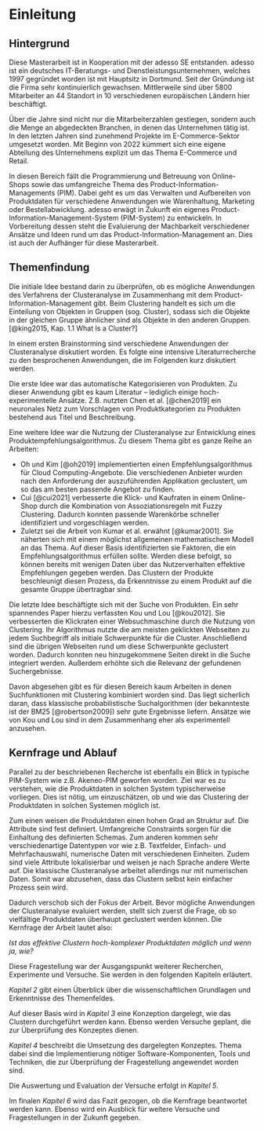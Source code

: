 # Einleitung

## Hintergrund

Diese Masterarbeit ist in Kooperation mit der adesso SE entstanden. adesso ist ein deutsches IT-Beratungs- und Dienstleistungsunternehmen, welches 1997 gegründet worden ist mit Hauptsitz in Dortmund. Seit der Gründung ist die Firma sehr kontinuierlich gewachsen. Mittlerweile sind über 5800 Mitarbeiter an 44 Standort in 10 verschiedenen europäischen Ländern hier beschäftigt.

Über die Jahre sind nicht nur die Mitarbeiterzahlen gestiegen, sondern auch die Menge an abgedeckten Branchen, in denen das Unternehmen tätig ist. In den letzten Jahren sind zunehmend Projekte im E-Commerce-Sektor umgesetzt worden. Mit Beginn von 2022 kümmert sich eine eigene Abteilung des Unternehmens explizit um das Thema E-Commerce und Retail.

In diesen Bereich fällt die Programmierung und Betreuung von Online-Shops sowie das umfangreiche Thema des Product-Information-Managements (PIM). Dabei geht es um das Verwalten und Aufbereiten von Produktdaten für verschiedene Anwendungen wie Warenhaltung, Marketing oder Bestellabwicklung. adesso erwägt in Zukunft ein eigenes Product-Information-Management-System (PIM-System) zu entwickeln. In Vorbereitung dessen steht die Evaluierung der Machbarkeit verschiedener Ansätze und Ideen rund um das Product-Information-Management an. Dies ist auch der Aufhänger für diese Masterarbeit.

## Themenfindung

Die initiale Idee bestand darin zu überprüfen, ob es mögliche Anwendungen des Verfahrens der Clusteranalyse im Zusammenhang mit dem Product-Information-Management gibt. Beim Clustering handelt es sich um die Einteilung von Objekten in Gruppen (sog. Cluster), sodass sich die Objekte in der gleichen Gruppe ähnlicher sind als Objekte in den anderen Gruppen. [@king2015, Kap. 1.1 What Is a Cluster?]

In einem ersten Brainstorming sind verschiedene Anwendungen der Clusteranalyse diskutiert worden. Es folgte eine intensive Literaturrecherche zu den besprochenen Anwendungen, die im Folgenden kurz diskutiert werden.

Die erste Idee war das automatische Kategorisieren von Produkten. Zu dieser Anwendung gibt es kaum Literatur – lediglich einige hoch-experimentelle Ansätze. Z.B. nutzten Chen et al. [@chen2019] ein neuronales Netz zum Vorschlagen von Produktkategorien zu Produkten bestehend aus Titel und Beschreibung.

Eine weitere Idee war die Nutzung der Clusteranalyse zur Entwicklung eines Produktempfehlungsalgorithmus. Zu diesem Thema gibt es ganze Reihe an Arbeiten:

- Oh und Kim [@oh2019] implementierten einen Empfehlungsalgorithmus für Cloud Computing-Angebote. Die verschiedenen Anbieter wurden nach den Anforderung der auszuführenden Applikation geclustert, um so das am besten passende Angebot zu finden.
- Cui [@cui2021] verbesserte die Klick- und Kaufraten in einem Online-Shop durch die Kombination von Assoziationsregeln mit Fuzzy Clustering. Dadurch konnten passende Warenkörbe schneller identifiziert und vorgeschlagen werden.
- Zuletzt sei die Arbeit von Kumar et al. erwähnt [@kumar2001]. Sie näherten sich mit einem möglichst allgemeinen mathematischem Modell an das Thema. Auf dieser Basis identifizierten sie Faktoren, die ein Empfehlungsalgorithmus erfüllen sollte. Werden diese befolgt, so können bereits mit wenigen Daten über das Nutzerverhalten effektive Empfehlungen gegeben werden. Das Clustern der Produkte beschleunigt diesen Prozess, da Erkenntnisse zu einem Produkt auf die gesamte Gruppe übertragbar sind.

Die letzte Idee beschäftigte sich mit der Suche von Produkten. Ein sehr spannendes Paper hierzu verfassten Kou und Lou [@kou2012]. Sie verbesserten die Klickraten einer Websuchmaschine durch die Nutzung von Clustering. Ihr Algorithmus nutzte die am meisten geklickten Webseiten zu jedem Suchbegriff als initiale Schwerpunkte für die Cluster. Anschließend sind die übrigen Webseiten rund um diese Schwerpunkte geclustert worden. Dadurch konnten neu hinzugekommene Seiten direkt in die Suche integriert werden. Außerdem erhöhte sich die Relevanz der gefundenen Suchergebnisse.

Davon abgesehen gibt es für diesen Bereich kaum Arbeiten in denen Suchfunktionen mit Clustering kombiniert worden sind. Das liegt sicherlich daran, dass klassische probabilistische Suchalgorithmen (der bekannteste ist der BM25 [@robertson2009]) sehr gute Ergebnisse liefern. Ansätze wie von Kou und Lou sind in dem Zusammenhang eher als experimentell anzusehen.

## Kernfrage und Ablauf

Parallel zu der beschriebenen Recherche ist ebenfalls ein Blick in typische PIM-System wie z.B. Akeneo-PIM geworfen worden. Ziel war es zu verstehen, wie die Produktdaten in solchen System typischerweise vorliegen. Dies ist nötig, um einzuschätzen, ob und wie das Clustering der Produktdaten in solchen Systemen möglich ist.

Zum einen weisen die Produktdaten einen hohen Grad an Struktur auf. Die Attribute sind fest definiert. Umfangreiche Constraints sorgen für die Einhaltung des definierten Schemas. Zum anderen kommen sehr verschiedenartige Datentypen vor wie z.B. Textfelder, Einfach- und Mehrfachauswahl, numerische Daten mit verschiedenen Einheiten. Zudem sind viele Attribute lokalisierbar und weisen je nach Sprache andere Werte auf. Die klassische Clusteranalyse arbeitet allerdings nur mit numerischen Daten. Somit war abzusehen, dass das Clustern selbst kein einfacher Prozess sein wird.

Dadurch verschob sich der Fokus der Arbeit. Bevor mögliche Anwendungen der Clusteranalyse evaluiert werden, stellt sich zuerst die Frage, ob so vielfältige Produktdaten überhaupt geclustert werden können. Die Kernfrage der Arbeit lautet also:

*Ist das effektive Clustern hoch-komplexer Produktdaten möglich und wenn ja, wie?*

Diese Fragestellung war der Ausgangspunkt weiterer Recherchen, Experimente und Versuche. Sie werden in den folgenden Kapiteln erläutert.

*Kapitel 2* gibt einen Überblick über die wissenschaftlichen Grundlagen und Erkenntnisse des Themenfeldes.

Auf dieser Basis wird in *Kapitel 3* eine Konzeption dargelegt, wie das Clustern durchgeführt werden kann. Ebenso werden Versuche geplant, die zur Überprüfung des Konzeptes dienen.

*Kapitel 4* beschreibt die Umsetzung des dargelegten Konzeptes. Thema dabei sind die Implementierung nötiger Software-Komponenten, Tools und Techniken, die zur Überprüfung der Fragestellung angewendet worden sind.

Die Auswertung und Evaluation der Versuche erfolgt in *Kapitel 5*.

Im finalen *Kapitel 6* wird das Fazit gezogen, ob die Kernfrage beantwortet werden kann. Ebenso wird ein Ausblick für weitere Versuche und Fragestellungen in der Zukunft gegeben.

